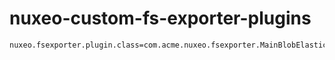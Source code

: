 # nuxeo-custom-fs-exporter-plugins

```
nuxeo.fsexporter.plugin.class=com.acme.nuxeo.fsexporter.MainBlobElasticsearchExporterPlugin
```
